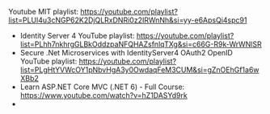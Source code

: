 Youtube MIT playlist: https://youtube.com/playlist?list=PLUl4u3cNGP62K2DjQLRxDNRi0z2IRWnNh&si=yy-e6ApsQi4spc91

- Identity Server 4 YouTube playlist: https://youtube.com/playlist?list=PLhh7nkhrgGLBkOddzpaNFQHAZsfnlqTXg&si=c66G-R9k-WrWNlSR
- Secure .Net Microservices with IdentityServer4 OAuth2 OpenID YouTube playlist: https://youtube.com/playlist?list=PLgHtYVWcOY1pNbvHgA3y0OwdaqFeM3CUM&si=gZnOEhGf1a6wXBb2
- Learn ASP.NET Core MVC (.NET 6) - Full Course: https://www.youtube.com/watch?v=hZ1DASYd9rk
- 